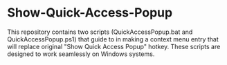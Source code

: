 # Show-Quick-Access-Popup
This repository contains two scripts (QuickAccessPopup.bat and QuickAccessPopup.ps1)  that guide to in making a context menu entry that will replace original "Show Quick Access Popup" hotkey. These scripts are designed to work seamlessly on Windows systems.
